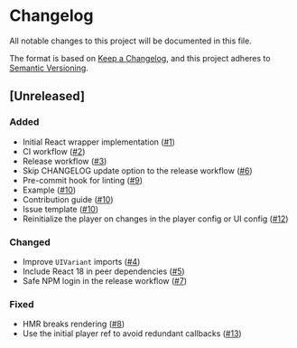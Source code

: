 # Changelog

All notable changes to this project will be documented in this file.

The format is based on [Keep a Changelog](https://keepachangelog.com/en/1.0.0),
and this project adheres to [Semantic Versioning](https://semver.org/spec/v2.0.0.html).

## [Unreleased]

### Added

- Initial React wrapper implementation ([#1](https://github.com/bitmovin/bitmovin-player-react/pull/1))
- CI workflow ([#2](https://github.com/bitmovin/bitmovin-player-react/pull/2))
- Release workflow ([#3](https://github.com/bitmovin/bitmovin-player-react/pull/3))
- Skip CHANGELOG update option to the release workflow  ([#6](https://github.com/bitmovin/bitmovin-player-react/pull/6))
- Pre-commit hook for linting ([#9](https://github.com/bitmovin/bitmovin-player-react/pull/9))
- Example ([#10](https://github.com/bitmovin/bitmovin-player-react/pull/10))
- Contribution guide ([#10](https://github.com/bitmovin/bitmovin-player-react/pull/10))
- Issue template ([#10](https://github.com/bitmovin/bitmovin-player-react/pull/10))
- Reinitialize the player on changes in the player config or UI config ([#12](https://github.com/bitmovin/bitmovin-player-react/pull/12))

### Changed

- Improve `UIVariant` imports ([#4](https://github.com/bitmovin/bitmovin-player-react/pull/4))
- Include React 18 in peer dependencies ([#5](https://github.com/bitmovin/bitmovin-player-react/pull/5))
- Safe NPM login in the release workflow ([#7](https://github.com/bitmovin/bitmovin-player-react/pull/7))

### Fixed

- HMR breaks rendering ([#8](https://github.com/bitmovin/bitmovin-player-react/pull/8))
- Use the initial player ref to avoid redundant callbacks ([#13](https://github.com/bitmovin/bitmovin-player-react/pull/13))
